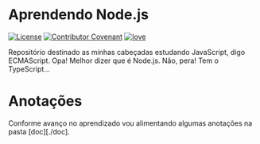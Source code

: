 # Aprendendo Node.js

[![License](https://img.shields.io/badge/License-MIT-lightgray)](/LICENSE)
[![Contributor Covenant](https://img.shields.io/badge/Contributor%20Covenant-2.0-lightblue)](/code_of_conduct.md)
[![love](https://img.shields.io/badge/Code%20with-%F0%9F%96%A4-lightgreen)](https://callmarx.github.io/about/)

Repositório destinado as minhas cabeçadas estudando JavaScript, digo ECMAScript. Opa! Melhor dizer
que é Node.js. Não, pera! Tem o TypeScript...

# Anotações

Conforme avanço no aprendizado vou alimentando algumas anotações na pasta [doc][./doc].
